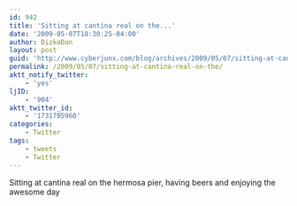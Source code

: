 ```yaml
---
id: 942
title: 'Sitting at cantina real on the...'
date: '2009-05-07T18:30:25-04:00'
author: DizkoDan
layout: post
guid: 'http://www.cyberjunx.com/blog/archives/2009/05/07/sitting-at-cantina-real-on-the/'
permalink: /2009/05/07/sitting-at-cantina-real-on-the/
aktt_notify_twitter:
    - 'yes'
ljID:
    - '904'
aktt_twitter_id:
    - '1731705960'
categories:
    - Twitter
tags:
    - tweets
    - Twitter
---
```


Sitting at cantina real on the hermosa pier, having beers and enjoying the awesome day